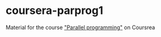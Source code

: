 # coursera-parprog1
Material for the course ["Parallel programming"](https://www.coursera.org/learn/parprog1) on Coursrea
